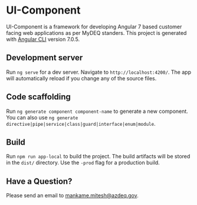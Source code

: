 # UI-Component
UI-Component is a framework for developing Angular 7 based customer facing web applications as per MyDEQ standers. This project is generated with [Angular CLI](https://github.com/angular/angular-cli) version 7.0.5.

## Development server
Run `ng serve` for a dev server. Navigate to `http://localhost:4200/`. The app will automatically reload if you change any of the source files.

## Code scaffolding

Run `ng generate component component-name` to generate a new component. You can also use `ng generate directive|pipe|service|class|guard|interface|enum|module`.

## Build

Run `npm run app-local` to build the project. The build artifacts will be stored in the `dist/` directory. Use the `-prod` flag for a production build.


## Have a Question?

Please send an email to mankame.mitesh@azdeq.gov.
